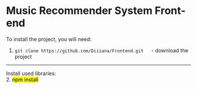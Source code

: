 # Music Recommender System Front-end

To install the project, you will need:

1. ```git clone https://github.com/Diiiana/Frontend.git```      &emsp; - download the project
<hr />
Install used libraries:<br />
2.  <mark>npm install</mark>

